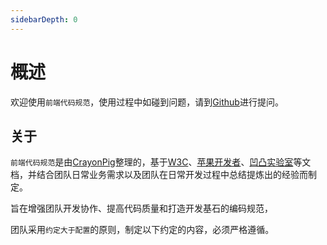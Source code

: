 ```yaml
---
sidebarDepth: 0
---
```

# 概述

欢迎使用`前端代码规范`，使用过程中如碰到问题，请到[Github](https://github.com/CrayonPig/front-end-guide)进行提问。

## 关于
  `前端代码规范`是由[CrayonPig](https://github.com/CrayonPig)整理的，基于[W3C](https://www.w3.org/)、[苹果开发者](https://developer.apple.com/)、[凹凸实验室](https://guide.aotu.io/index.html)等文档，并结合团队日常业务需求以及团队在日常开发过程中总结提炼出的经验而制定。
  
  旨在增强团队开发协作、提高代码质量和打造开发基石的编码规范，

  团队采用`约定大于配置`的原则，制定以下约定的内容，必须严格遵循。
